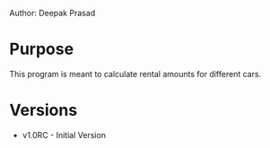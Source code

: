 Author: Deepak Prasad

# Purpose
This program is meant to calculate rental amounts for different cars.

# Versions
* v1.0RC - Initial Version
